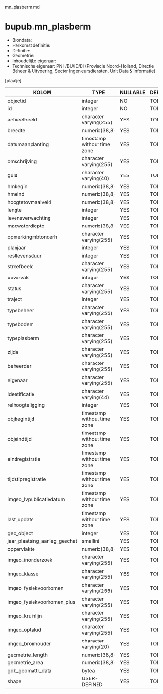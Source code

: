 mn_plasberm.md

# bupub.mn_plasberm


* Brondata: 
* Herkomst definitie: 
* Definitie: 
* Geometrie: 
* Inhoudelijke eigenaar: 
* Technische eigenaar: PNH/BU/ID/DI (Provincie Noord-Holland, Directie Beheer & Uitvoering, Sector Ingenieursdiensten, Unit Data & Informatie)

[plaatje]


|KOLOM                            |TYPE                       |NULLABLE|DEFINITIE|
|------                           |----                       |-----   |-----    |
|objectid                         |integer                    |NO      |TODO|
|id                               |integer                    |NO      |TODO|
|actueelbeeld                     |character varying(255)     |YES     |TODO|
|breedte                          |numeric(38,8)              |YES     |TODO|
|datumaanplanting                 |timestamp without time zone|YES     |TODO|
|omschrijving                     |character varying(255)     |YES     |TODO|
|guid                             |character varying(40)      |YES     |TODO|
|hmbegin                          |numeric(38,8)              |YES     |TODO|
|hmeind                           |numeric(38,8)              |YES     |TODO|
|hoogtetovmaaiveld                |numeric(38,8)              |YES     |TODO|
|lengte                           |integer                    |YES     |TODO|
|levensverwachting                |integer                    |YES     |TODO|
|maxwaterdiepte                   |numeric(38,8)              |YES     |TODO|
|opmerkingmbtonderh               |character varying(255)     |YES     |TODO|
|planjaar                         |integer                    |YES     |TODO|
|restlevensduur                   |integer                    |YES     |TODO|
|streefbeeld                      |character varying(255)     |YES     |TODO|
|oevervak                         |integer                    |YES     |TODO|
|status                           |character varying(255)     |YES     |TODO|
|traject                          |integer                    |YES     |TODO|
|typebeheer                       |character varying(255)     |YES     |TODO|
|typebodem                        |character varying(255)     |YES     |TODO|
|typeplasberm                     |character varying(255)     |YES     |TODO|
|zijde                            |character varying(255)     |YES     |TODO|
|beheerder                        |character varying(255)     |YES     |TODO|
|eigenaar                         |character varying(255)     |YES     |TODO|
|identificatie                    |character varying(44)      |YES     |TODO|
|relhoogteligging                 |integer                    |YES     |TODO|
|objbegintijd                     |timestamp without time zone|YES     |TODO|
|objeindtijd                      |timestamp without time zone|YES     |TODO|
|eindregistratie                  |timestamp without time zone|YES     |TODO|
|tijdstipregistratie              |timestamp without time zone|YES     |TODO|
|imgeo_lvpublicatiedatum          |timestamp without time zone|YES     |TODO|
|last_update                      |timestamp without time zone|YES     |TODO|
|geo_object                       |integer                    |YES     |TODO|
|jaar_plaatsing_aanleg_geschat    |smallint                   |YES     |TODO|
|oppervlakte                      |numeric(38,8)              |YES     |TODO|
|imgeo_inonderzoek                |character varying(255)     |YES     |TODO|
|imgeo_klasse                     |character varying(255)     |YES     |TODO|
|imgeo_fysiekvoorkomen            |character varying(255)     |YES     |TODO|
|imgeo_fysiekvoorkomen_plus       |character varying(255)     |YES     |TODO|
|imgeo_kruinlijn                  |character varying(255)     |YES     |TODO|
|imgeo_optalud                    |character varying(255)     |YES     |TODO|
|imgeo_bronhouder                 |character varying(20)      |YES     |TODO|
|geometrie_length                 |numeric(38,8)              |YES     |TODO|
|geometrie_area                   |numeric(38,8)              |YES     |TODO|
|gdb_geomattr_data                |bytea                      |YES     |TODO|
|shape                            |USER-DEFINED               |YES     |TODO|
